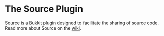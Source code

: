 # The Source Plugin

Source is a Bukkit plugin designed to facilitate the sharing of source code.
Read more about Source on the [wiki](//github.com/sfinnqs/source/wiki).
